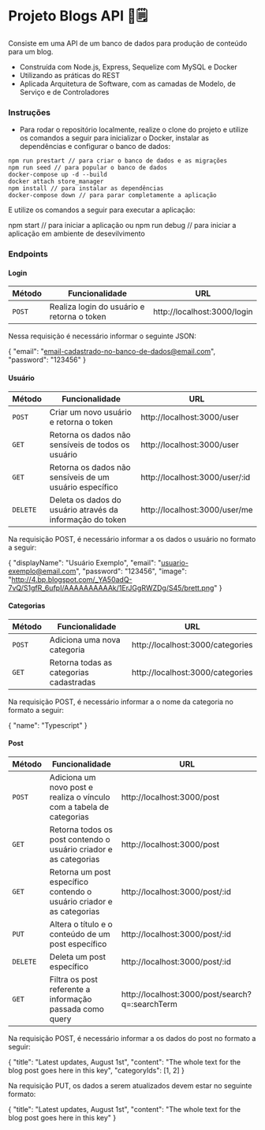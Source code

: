 # Projeto Blogs API 📝🗒

Consiste em uma API de um banco de dados para produção de conteúdo para um blog. 

* Construída com Node.js, Express, Sequelize com MySQL e Docker
* Utilizando as práticas do REST
* Aplicada Arquitetura de Software, com as camadas de Modelo, de Serviço e de Controladores


### Instruções

- Para rodar o repositório localmente, realize o clone do projeto e utilize os comandos a seguir para inicializar o Docker, instalar as dependências e configurar o banco de dados:

```
npm run prestart // para criar o banco de dados e as migrações
npm run seed // para popular o banco de dados
docker-compose up -d --build
docker attach store_manager
npm install // para instalar as dependências
docker-compose down // para parar completamente a aplicação
```


E utilize os comandos a seguir para executar a aplicação:


npm start // para iniciar a aplicação
ou
npm run debug // para iniciar a aplicação em ambiente de desevilvimento


### Endpoints

#### Login

| Método | Funcionalidade | URL |
|---|---|---|
| `POST` | Realiza login do usuário e retorna o token | http://localhost:3000/login |

Nessa requisição é necessário informar o seguinte JSON:


{
  "email": "email-cadastrado-no-banco-de-dados@email.com",
  "password": "123456"
}


#### Usuário

| Método | Funcionalidade | URL |
|---|---|---|
| `POST` | Criar um novo usuário e retorna o token | http://localhost:3000/user |
| `GET` | Retorna os dados não sensíveis de todos os usuário | http://localhost:3000/user |
| `GET` | Retorna os dados não sensíveis de um usuário específico | http://localhost:3000/user/:id |
| `DELETE` | Deleta os dados do usuário através da informação do token | http://localhost:3000/user/me |


Na requisição POST, é necessário informar a os dados o usuário no formato a seguir:


{
  "displayName": "Usuário Exemplo",
  "email": "usuario-exemplo@email.com",
  "password": "123456",
  "image": "http://4.bp.blogspot.com/_YA50adQ-7vQ/S1gfR_6ufpI/AAAAAAAAAAk/1ErJGgRWZDg/S45/brett.png"
}


#### Categorias

| Método | Funcionalidade | URL |
|---|---|---|
| `POST` | Adiciona uma nova categoria | http://localhost:3000/categories |
| `GET` | Retorna todas as categorias cadastradas | http://localhost:3000/categories |

Na requisição POST, é necessário informar a o nome da categoria no formato a seguir:


{
  "name": "Typescript"
}



#### Post

| Método | Funcionalidade | URL |
|---|---|---|
| `POST` | Adiciona um novo post e realiza o vínculo com a tabela de categorias | http://localhost:3000/post |
| `GET` | Retorna todos os post contendo o usuário criador e as categorias | http://localhost:3000/post |
| `GET` | Retorna um post específico contendo o usuário criador e as categorias | http://localhost:3000/post/:id |
| `PUT` | Altera o título e o conteúdo de um post específico | http://localhost:3000/post/:id |
| `DELETE` | Deleta um post específico | http://localhost:3000/post/:id |
| `GET` | Filtra os post referente a informação passada como query | http://localhost:3000/post/search?q=:searchTerm |

Na requisição POST, é necessário informar a os dados do post no formato a seguir:


{
  "title": "Latest updates, August 1st",
  "content": "The whole text for the blog post goes here in this key",
  "categoryIds": [1, 2]
}


Na requisição PUT, os dados a serem atualizados devem estar no seguinte formato:


{
  "title": "Latest updates, August 1st",
  "content": "The whole text for the blog post goes here in this key"
}

